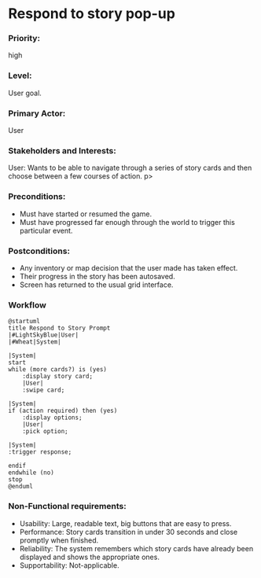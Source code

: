# Respond to story pop-up

### Priority: 
high
### Level: 
User goal.
### Primary Actor: 
User

### Stakeholders and Interests:
<p>
User: Wants to be able to navigate through a series of story cards and then choose between a few courses of action. p>

### Preconditions:

<ul>
<li>Must have started or resumed the game. </li>
<li>Must have progressed far enough through the world to trigger this particular event.</li>
</ul>

### Postconditions:

<ul>
<li>Any inventory or map decision that the user made has taken effect.</li>
<li>Their progress in the story has been autosaved.</li>
<li>Screen has returned to the usual grid interface.</li>
</ul>

### Workflow
```PlantUML
@startuml
title Respond to Story Prompt
|#LightSkyBlue|User|
|#Wheat|System|

|System|
start
while (more cards?) is (yes)
    :display story card;
    |User|
    :swipe card;

|System|
if (action required) then (yes)
    :display options;
    |User|
    :pick option;

|System|
:trigger response;

endif
endwhile (no)
stop
@enduml
```

### Non-Functional requirements:
<ul>
<li>Usability: Large, readable text, big buttons that are easy to press. </li>
<li>Performance: Story cards transition in under 30 seconds and close promptly when finished.</li>
<li>Reliability: The system remembers which story cards have already been displayed and shows the appropriate ones.</li>
<li>Supportability: Not-applicable. </li>
</ul>
